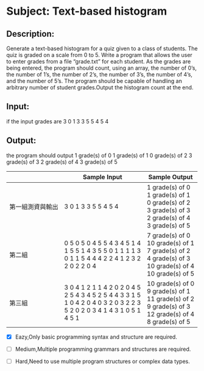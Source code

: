 # Subject: Text-based histogram
## Description:
Generate a text-based histogram for a quiz given to a class of students. The quiz is graded on a scale from 0 to 5. Write a program that allows the user to enter grades from a file “grade.txt” for each student. As the grades are being entered, the program should count, using an array, the number of 0’s, the number of 1’s, the number of 2’s, the number of 3’s, the number of 4’s, and the number of 5’s. The program should be capable of handling an arbitrary number of student grades.Output the histogram count at the end. 

## Input:
if the input grades are 3 0 1 3 3 5 5 4 5 4 


## Output:
the program should output
1 grade(s) of 0
1 grade(s) of 1
0 grade(s) of 2
3 grade(s) of 3
2 grade(s) of 4
3 grade(s) of 5


|           | Sample Input  | Sample Output |
| ---------------- | -------- | ------------- |
| 第一組測資與輸出                 |    3 0 1 3 3 5 5 4 5 4	    |   1 grade(s) of 0 <br>1 grade(s) of 1<br>0 grade(s) of 2<br>3 grade(s) of 3<br>2 grade(s) of 4<br>3 grade(s) of 5 |
|    第二組	 |   0 5 0 5 0 4 5 5 4 3 4 5 1 4<br> 1 5 5 1 4 3 5 5 0 1 1 1 1 3<br> 0 1 1 5 4 4 4 2 2 4 1 2 3 2 <br>2 0 2 2 0 4    | 7 grade(s) of 0 <br>10 grade(s) of 1 <br>7 grade(s) of 2 <br>4 grade(s) of 3 <br>10 grade(s) of 4 <br>10 grade(s) of 5     |
| 第三組	 | 3 0 4 1 2 1 1 4 2 0 2 0 4 5<br> 2 5 4 3 4 5 2 5 4 4 3 3 1 5 <br>1 0 4 2 0 4 0 3 2 0 3 2 2 3<br> 5 2 0 2 0 3 4 1 4 3 1 0 5 1 <br>4 5 1|  10 grade(s) of 0<br>9 grade(s) of 1<br>11 grade(s) of 2<br>9 grade(s) of 3<br>12 grade(s) of 4<br>8 grade(s) of 5            |



- [x]  Eazy,Only basic programming syntax and structure are required.
- [ ]  Medium,Multiple programming grammars and structures are required.
- [ ] Hard,Need to use multiple program structures or complex data types.


